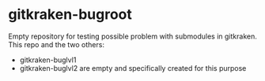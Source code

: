 # gitkraken-bugroot
Empty repository for testing possible problem with submodules in gitkraken.
This repo and the two others:
- gitkraken-buglvl1
- gitkraken-buglvl2
are empty and specifically created for this purpose
